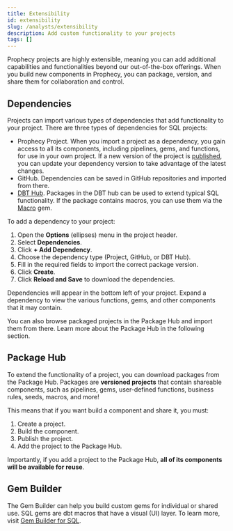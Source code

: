```yaml
---
title: Extensibility
id: extensibility
slug: /analysts/extensibility
description: Add custom functionality to your projects
tags: []
---
```


Prophecy projects are highly extensible, meaning you can add additional capabilities and functionalities beyond our out-of-the-box offerings. When you build new components in Prophecy, you can package, version, and share them for collaboration and control.

## Dependencies

Projects can import various types of dependencies that add functionality to your project. There are three types of dependencies for SQL projects:

- Prophecy Project. When you import a project as a dependency, you gain access to all its components, including pipelines, gems, and functions, for use in your own project. If a new version of the project is [published](docs/analysts/version-control/version-control.md), you can update your dependency version to take advantage of the latest changes.
- GitHub. Dependencies can be saved in GitHub repositories and imported from there.
- [DBT Hub](https://hub.getdbt.com/). Packages in the DBT hub can be used to extend typical SQL functionality. If the package contains macros, you can use them via the [Macro](docs/analysts/development/gems/custom/macro.md) gem.

To add a dependency to your project:

1. Open the **Options** (ellipses) menu in the project header.
1. Select **Dependencies**.
1. Click **+ Add Dependency**.
1. Choose the dependency type (Project, GitHub, or DBT Hub).
1. Fill in the required fields to import the correct package version.
1. Click **Create**.
1. Click **Reload and Save** to download the dependencies.

Dependencies will appear in the bottom left of your project. Expand a dependency to view the various functions, gems, and other components that it may contain.

<!-- ![Project dependencies](img/sql-project-dependencies.png) -->

You can also browse packaged projects in the Package Hub and import them from there. Learn more about the Package Hub in the following section.

## Package Hub

To extend the functionality of a project, you can download packages from the Package Hub. Packages are **versioned projects** that contain shareable components, such as pipelines, gems, user-defined functions, business rules, seeds, macros, and more!

This means that if you want build a component and share it, you must:

1. Create a project.
1. Build the component.
1. Publish the project.
1. Add the project to the Package Hub.

Importantly, if you add a project to the Package Hub, **all of its components will be available for reuse**.

## Gem Builder

The Gem Builder can help you build custom gems for individual or shared use. SQL gems are dbt macros that have a visual (UI) layer. To learn more, visit [Gem Builder for SQL](/analysts/gem-builder).
